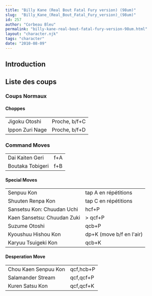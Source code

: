 ```yaml
---
title: "Billy Kane (Real Bout Fatal Fury version) (98um)"
slug:  "Billy_Kane_(Real_Bout_Fatal_Fury_version)_(98um)"
id: 257
author: "Corbeau Bleu"
permalink: "billy-kane-real-bout-fatal-fury-version-98um.html"
layout: "character.njk"
tags: "character"
date: "2010-08-09"
---
```


## Introduction

## Liste des coups

### Coups Normaux

#### Choppes

|                 |               |
|-----------------|---------------|
| Jigoku Otoshi   | Proche, b/f+C |
| Ippon Zuri Nage | Proche, b/f+D |

### Command Moves

|                  |     |
|------------------|-----|
| Dai Kaiten Geri  | f+A |
| Boutaka Tobigeri | f+B |

#### Special Moves

|                             |                          |
|-----------------------------|--------------------------|
| Senpuu Kon                  | tap A en répétitions     |
| Shuuten Renpa Kon           | tap C en répétitions     |
| Sansetsu Kon: Chuudan Uchi  | hcf+P                    |
| Kaen Sansetsu: Chuudan Zuki | \> qcf+P                 |
| Suzume Otoshi               | qcb+P                    |
| Kyoushuu Hishou Kon         | dp+K (move b/f en l'air) |
| Karyuu Tsuigeki Kon         | qcb+K                    |

#### Desperation Move

|                      |           |
|----------------------|-----------|
| Chou Kaen Senpuu Kon | qcf,hcb+P |
| Salamander Stream    | qcf,qcf+P |
| Kuren Satsu Kon      | qcf,qcf+K |
